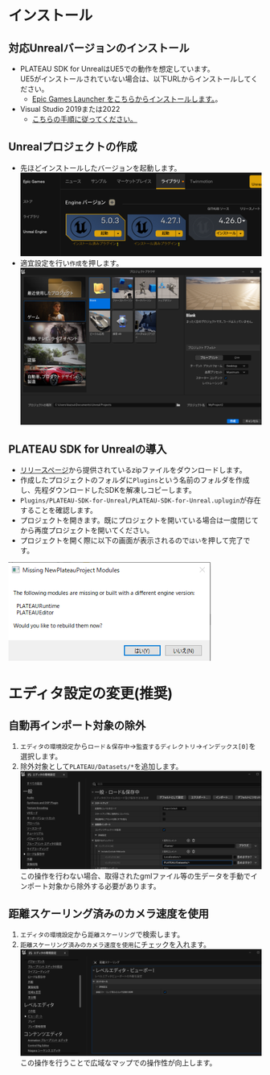 # インストール
## 対応Unrealバージョンのインストール
- PLATEAU SDK for UnrealはUE5での動作を想定しています。  
  UE5がインストールされていない場合は、以下URLからインストールしてください。
  - [Epic Games Launcher をこちらからインストールします。](https://www.unrealengine.com/ja/download)。
- Visual Studio 2019または2022
  - [こちらの手順に従ってください。](https://docs.unrealengine.com/5.0/ja/setting-up-visual-studio-development-environment-for-cplusplus-projects-in-unreal-engine/)

## Unrealプロジェクトの作成
- 先ほどインストールしたバージョンを起動します。
![](../resources/manual/installation/epicGameLauncherLaunchUnrealEngine.png)
- 適宜設定を行い`作成`を押します。
![](../resources/manual/installation/unrealEngineNewProjectCategory.png)

## PLATEAU SDK for Unrealの導入
 - [リリースページ](https://github.com/Project-PLATEAU/PLATEAU-SDK-for-Unreal/releases)から提供されているzipファイルをダウンロードします。
 - 作成したプロジェクトのフォルダに`Plugins`という名前のフォルダを作成し、先程ダウンロードしたSDKを解凍しコピーします。
 - `Plugins/PLATEAU-SDK-for-Unreal/PLATEAU-SDK-for-Unreal.uplugin`が存在することを確認します。
 - プロジェクトを開きます。既にプロジェクトを開いている場合は一度閉じてから再度プロジェクトを開いてください。
 - プロジェクトを開く際に以下の画面が表示されるので`はい`を押して完了です。

![](../resources/manual/installation/pluginBuild.png)

# エディタ設定の変更(推奨)
## 自動再インポート対象の除外
1. `エディタの環境設定`から`ロード＆保存中`→`監査するディレクトリ`→`インデックス[0]`を選択します。
2. 除外対象として`PLATEAU/Datasets/*`を追加します。
![](../resources/manual/installation/excludeFromReimportTarget.png)
この操作を行わない場合、取得されたgmlファイル等の生データを手動でインポート対象から除外する必要があります。

## 距離スケーリング済みのカメラ速度を使用
1. `エディタの環境設定`から`距離スケーリング`で検索します。
2. `距離スケーリング済みのカメラ速度を使用`にチェックを入れます。
![](../resources/manual/installation/distanceScaled.png)
この操作を行うことで広域なマップでの操作性が向上します。